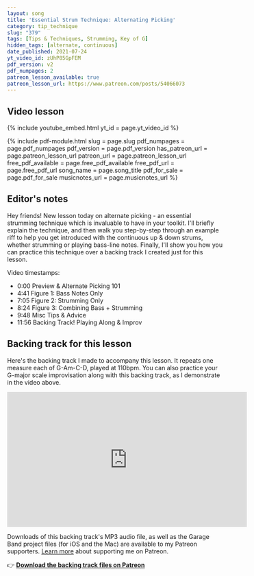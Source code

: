 ```yaml
---
layout: song
title: 'Essential Strum Technique: Alternating Picking'
category: tip_technique
slug: "379"
tags: [Tips & Techniques, Strumming, Key of G]
hidden_tags: [alternate, continuous]
date_published: 2021-07-24
yt_video_id: zUhP85GpFEM
pdf_version: v2
pdf_numpages: 2
patreon_lesson_available: true
patreon_lesson_url: https://www.patreon.com/posts/54066073
---
```





## Video lesson

{% include youtube_embed.html yt_id = page.yt_video_id %}

{% include pdf-module.html slug = page.slug pdf_numpages = page.pdf_numpages pdf_version = page.pdf_version has_patreon_url = page.patreon_lesson_url patreon_url = page.patreon_lesson_url free_pdf_available = page.free_pdf_available free_pdf_url = page.free_pdf_url song_name = page.song_title pdf_for_sale = page.pdf_for_sale musicnotes_url = page.musicnotes_url %}

## Editor's notes

Hey friends! New lesson today on alternate picking - an essential strumming technique which is invaluable to have in your toolkit. I'll briefly explain the technique, and then walk you step-by-step through an example riff to help you get introduced with the continuous up & down strums, whether strumming or playing bass-line notes. Finally, I'll show you how you can practice this technique over a backing track I created just for this lesson.

Video timestamps:

- 0:00 Preview & Alternate Picking 101
- 4:41 Figure 1: Bass Notes Only
- 7:05 Figure 2: Strumming Only
- 8:24 Figure 3: Combining Bass + Strumming
- 9:48 Misc Tips & Advice
- 11:56 Backing Track! Playing Along & Improv

## Backing track for this lesson

Here's the backing track I made to accompany this lesson. It repeats one measure each of G-Am-C-D, played at 110bpm. You can also practice your G-major scale improvisation along with this backing track, as I demonstrate in the video above.

<iframe width="560" height="315" src="https://www.youtube.com/embed/CQbPQ0ssX4s" frameborder="0" allow="accelerometer; autoplay; encrypted-media; gyroscope; picture-in-picture" allowfullscreen></iframe>

Downloads of this backing track's MP3 audio file, as well as the Garage Band project files (for iOS and the Mac) are available to my Patreon supporters. [Learn more](http://patreon.com/songnotes) about supporting me on Patreon.

👉 <strong>[Download the backing track files on Patreon](https://www.patreon.com/posts/54078766)</strong>
